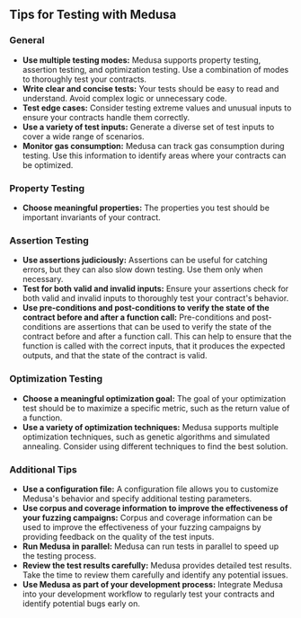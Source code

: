 ## Tips for Testing with Medusa

### General

- **Use multiple testing modes:** Medusa supports property testing, assertion testing, and optimization testing. Use a combination of modes to thoroughly test your contracts.
- **Write clear and concise tests:** Your tests should be easy to read and understand. Avoid complex logic or unnecessary code.
- **Test edge cases:** Consider testing extreme values and unusual inputs to ensure your contracts handle them correctly.
- **Use a variety of test inputs:** Generate a diverse set of test inputs to cover a wide range of scenarios.
- **Monitor gas consumption:** Medusa can track gas consumption during testing. Use this information to identify areas where your contracts can be optimized.

### Property Testing

- **Choose meaningful properties:** The properties you test should be important invariants of your contract.

### Assertion Testing

- **Use assertions judiciously:** Assertions can be useful for catching errors, but they can also slow down testing. Use them only when necessary.
- **Test for both valid and invalid inputs:** Ensure your assertions check for both valid and invalid inputs to thoroughly test your contract's behavior.
- **Use pre-conditions and post-conditions to verify the state of the contract before and after a function call:** Pre-conditions and post-conditions are assertions that can be used to verify the state of the contract before and after a function call. This can help to ensure that the function is called with the correct inputs, that it produces the expected outputs, and that the state of the contract is valid.

### Optimization Testing

- **Choose a meaningful optimization goal:** The goal of your optimization test should be to maximize a specific metric, such as the return value of a function.
- **Use a variety of optimization techniques:** Medusa supports multiple optimization techniques, such as genetic algorithms and simulated annealing. Consider using different techniques to find the best solution.

### Additional Tips

- **Use a configuration file:** A configuration file allows you to customize Medusa's behavior and specify additional testing parameters.
- **Use corpus and coverage information to improve the effectiveness of your fuzzing campaigns:** Corpus and coverage information can be used to improve the effectiveness of your fuzzing campaigns by providing feedback on the quality of the test inputs.
- **Run Medusa in parallel:** Medusa can run tests in parallel to speed up the testing process.
- **Review the test results carefully:** Medusa provides detailed test results. Take the time to review them carefully and identify any potential issues.
- **Use Medusa as part of your development process:** Integrate Medusa into your development workflow to regularly test your contracts and identify potential bugs early on.
